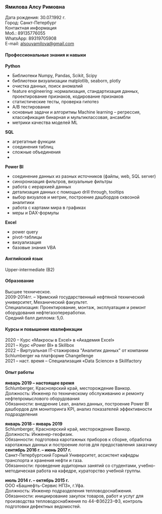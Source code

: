 ### Ямилова Алсу Римовна

Дата рождения: 30.07.1992 г.<br>
Город: Санкт-Петербург <br>
Контактная информация <br>
        Моб.: 89135776055 <br>
        WhatsApp: 89319705908 <br>
        E-mail: alsouyamilova@gmail.com <br>
        
#### Профессиональные знания и навыки <br>   
**Python**
- Библиотеки Numpy, Pandas, Scikit, Scipy <br>   
- библиотеки визуализации matplotlib, seaborn, plotly <br>   
- очистка данных, поиск аномалий <br>   
- feature engineering: нормализация, стандартизация данных, проектирование признаков, кодирование признаков <br>   
-  статистические тесты, проверка гипотез <br>   
- A/B тестирование <br>   
- основные задачи и алгоритмы Machine learning – регрессия, классификация бинарная и мультиклассовая, ансамбли
- метрики качества моделей ML <br>   

**SQL**<br>   
- агрегатные функции<br>   
- соединения таблиц<br>   
- сложные объединения<br>   
- 
**Power BI**<br>   
- соединение данных из разных источников (файлы, web, SQL server)<br>   
- синхронизация фильтров, визуальные фильтры<br>   
- работа с иерархией данных<br>   
- детализация данных с помощью drill through, tooltips<br>   
- выбор визуалов и метрик, построение дашбордов сквозной аналитики<br>   
- работа с картами мира в графиках<br>   
- меры и DAX-формулы<br>  

**Excel** <br>   
- power query<br>   
- pivot-таблицы<br>   
- визуализация<br>   
- базовые знания VBA<br>   

#### Английский язык <br>
Upper-intermediate (B2) <br>

#### Образование <br>
Высшее техническое.<br>
2009-2014гг. – Уфимский государственный нефтяной технический университет, Механический факультет.<br>
Специализация: Проектирование, монтаж, эксплуатация и ремонт оборудования  нефтегазопереработки.<br>
Средний балл диплома: 5,0.<br>

#### Курсы и повышение квалификации<br>
2020 – Курс «Макросы в Excel» в  «Академия Excel»<br>
2021 – Курс «Power BI» в Skillbox<br>
2022 – Виртуальная IT-стажировка "Аналитик данных" от компании Schlumberger на платформе Changellenge<br>
2021 – наст. время – Специализация «Data Science» в  Skillfactory<br>

#### Опыт работы
**январь 2019 – настоящее время** <br>
Schlumberger, Красноярский край, месторождение Ванкор.<br>
Должность: Инженер по техническому обслуживанию и ремонту нефтепромыслового оборудования<br>
Обязанности: внедрение Lean, анализ данных, построение Power BI дашбордов для мониторинга KPI, анализ показателей эффективности подразделения<br>

**январь 2018 – январь 2019**<br>
Schlumberger, Красноярский край, месторождение Ванкор.<br>
Должность: Инженер-геофизик.<br>
Обязанности: подготовка каротажных приборов к сборке, обработка каротажных данных и построение логов для предоставления заказчику<br>
**сентябрь 2016 г. – июнь 2017 г.**<br>
Санкт-Петербургский Горный Университет,  ассистент кафедры транспорта и хранения нефти и газа.<br>
Обязанности: проведение аудиторных занятий со студентами,  учебно-методическая работа на кафедре, кураторство учебной группы.<br>

**июль 2014 г. – октябрь 2015 г.** <br>
ООО «Башнефть-Сервис НПЗ», г.Уфа.<br>
Должность: Инженер подразделения тепловодоснабжения.<br>
Обязанности: инициирование закупок товаров, работ и услуг для производства тепловодоснабжения по 44-ФЗб223-ФЗ, контроль подготовки дефектных ведомостей.<br>

